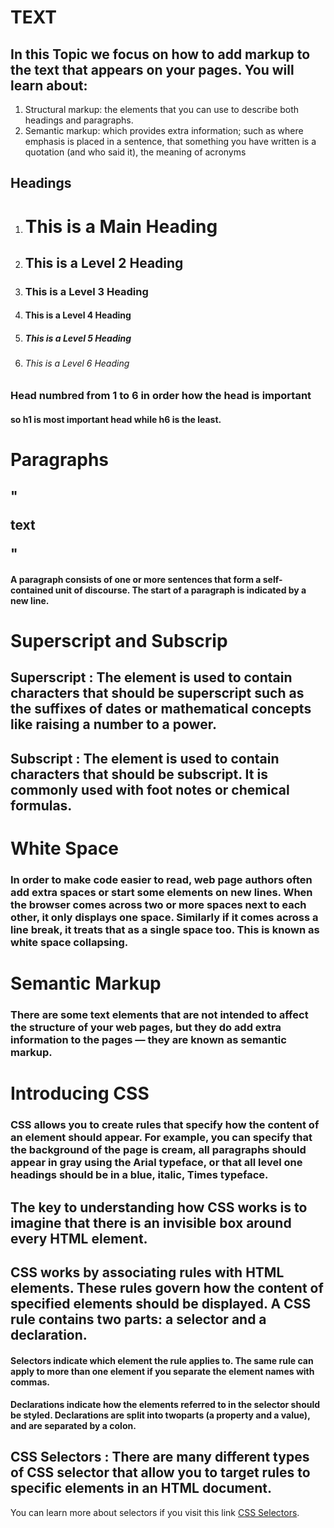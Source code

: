 # TEXT 
## In this Topic we focus on how to add markup to the text that appears on your pages. You will learn about:
1. Structural markup: the elements that you can use to
describe both headings and paragraphs.
2. Semantic markup: which provides extra information; such
as where emphasis is placed in a sentence, that something
you have written is a quotation (and who said it), the
meaning of acronyms

## Headings
1. <h1>This is a Main Heading</h1>
2. <h2>This is a Level 2 Heading</h2>
3. <h3>This is a Level 3 Heading</h3>
4. <h4>This is a Level 4 Heading</h4>
5. <h5>This is a Level 5 Heading</h5>
6. <h6>This is a Level 6 Heading</h6>
### Head numbred from 1 to 6 in order how the head is important
#### so h1 is most important head while h6 is the least.
# Paragraphs
## "<p>text</p>"
#### A paragraph consists of one or more sentences that form a self-contained unit of discourse. The start of a paragraph is indicated by a new line.
# Superscript and Subscrip 
## Superscript : The  element is used to contain characters that should be superscript such as the suffixes of dates or mathematical concepts like raising a number to a power.
## Subscript : The  element is used to contain characters that should be subscript. It is commonly used with foot notes or chemical formulas.
# White Space 
### In order to make code easier to read, web page authors often add extra spaces or start some elements on new lines. When the browser comes across two or more spaces next to each other, it only displays one space. Similarly if it comes across a line break, it treats that as a single space too. This is known as white space collapsing.
# Semantic Markup 
### There are some text elements that are not intended to affect the structure of your web pages, but they do add extra information to the pages — they are known as semantic markup.

# Introducing CSS 
### CSS allows you to create rules that specify how the content of an element should appear. For example, you can specify that the background of the page is cream, all paragraphs should appear in gray using the Arial typeface, or that all level one headings should be in a blue, italic, Times typeface.
## The key to understanding how CSS works is to imagine that there is an invisible box around every HTML element.
## CSS works by associating rules with HTML elements. These rules govern how the content of specified elements should be displayed. A CSS rule contains two parts: a selector and a declaration.
#### Selectors indicate which element the rule applies to. The same rule can apply to more than one element if you separate the element names with commas.
#### Declarations indicate how the elements referred to in the selector should be styled. Declarations are split into twoparts (a property and a value), and are separated by a colon.
## CSS Selectors : There are many different types of CSS selector that allow you to target rules to specific elements in an HTML document.
You can learn more about selectors if you visit this link [CSS Selectors](https://www.w3schools.com/cssref/css_selectors.asp).







